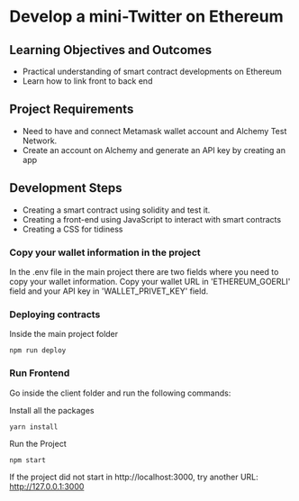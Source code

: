 # Develop a mini-Twitter on Ethereum

## Learning Objectives and Outcomes

- Practical understanding of smart contract developments on Ethereum
- Learn how to link front to back end

## Project Requirements

- Need to have and connect Metamask wallet account and Alchemy Test Network.
- Create an account on Alchemy and generate an API key by creating an app

## Development Steps

- Creating a smart contract using solidity and test it.
- Creating a front-end using JavaScript to interact with smart contracts
- Creating a CSS for tidiness

### Copy your wallet information in the project

In the .env file in the main project there are two fields where you need to copy your wallet information. Copy your wallet URL in 'ETHEREUM_GOERLI' field and your API key in 'WALLET_PRIVET_KEY' field.

### Deploying contracts

Inside the main project folder

```shell
npm run deploy
```

### Run Frontend
Go inside the client folder and run the following commands:

Install all the packages

```shell
yarn install
```

Run the Project

```shell
npm start
```

If the project did not start in http://localhost:3000, try another URL: http://127.0.0.1:3000
